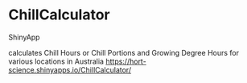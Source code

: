 # ChillCalculator
ShinyApp

calculates Chill Hours or Chill Portions and Growing Degree Hours for various locations in Australia
https://hort-science.shinyapps.io/ChillCalculator/
